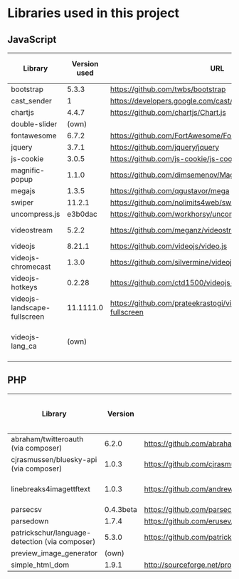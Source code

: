 # Libraries used in this project

## JavaScript

| Library                      | Version used | URL                                                            | Locally stored? | Locked at a specific version? |
|------------------------------|--------------|----------------------------------------------------------------|-----------------|-------------------------------|
| bootstrap                    | 5.3.3        | https://github.com/twbs/bootstrap                              | no              | no                            |
| cast_sender                  | 1            | https://developers.google.com/cast/docs/web_sender/integrate   | no              | no                            |
| chartjs                      | 4.4.7        | https://github.com/chartjs/Chart.js                            | no              | no                            |
| double-slider                | (own)        |                                                                | yes             | n/a                           |
| fontawesome                  | 6.7.2        | https://github.com/FortAwesome/Font-Awesome                    | no              | no                            |
| jquery                       | 3.7.1        | https://github.com/jquery/jquery                               | no              | no                            |
| js-cookie                    | 3.0.5        | https://github.com/js-cookie/js-cookie                         | no              | no                            |
| magnific-popup               | 1.1.0        | https://github.com/dimsemenov/Magnific-Popup                   | yes             | no                            |
| megajs                       | 1.3.5        | https://github.com/qgustavor/mega                              | no              | no                            |
| swiper                       | 11.2.1       | https://github.com/nolimits4web/swiper                         | no              | no                            |
| uncompress.js                | e3b0dac      | https://github.com/workhorsy/uncompress.js                     | yes             | no                            |
| videostream                  | 5.2.2        | https://github.com/meganz/videostream                          | yes             | yes, major changes            |
| videojs                      | 8.21.1       | https://github.com/videojs/video.js                            | no              | no                            |
| videojs-chromecast           | 1.3.0        | https://github.com/silvermine/videojs-chromecast               | yes             | yes, major changes            |
| videojs-hotkeys              | 0.2.28       | https://github.com/ctd1500/videojs-hotkeys                     | yes             | no                            |
| videojs-landscape-fullscreen | 11.1111.0    | https://github.com/prateekrastogi/videojs-landscape-fullscreen | yes             | no                            |
| videojs-lang_ca              | (own)        |                                                                | yes             | yes, official translation bad |

## PHP

| Library                                        | Version   | URL                                                       | Locked at a specific version? |
|------------------------------------------------|-----------|-----------------------------------------------------------|-------------------------------|
| abraham/twitteroauth (via composer)            | 6.2.0     | https://github.com/abraham/twitteroauth                   | no                            |
| cjrasmussen/bluesky-api (via composer)         | 1.0.3     | https://github.com/cjrasmussen/BlueskyApi                 | no                            |
| linebreaks4imagettftext                        | 1.0.3     | https://github.com/andrewgjohnson/linebreaks4imagettftext | yes, major changes            |
| parsecsv                                       | 0.4.3beta | https://github.com/parsecsv/parsecsv-for-php              | tbd                           |
| parsedown                                      | 1.7.4     | https://github.com/erusev/parsedown                       | no                            |
| patrickschur/language-detection (via composer) | 5.3.0     | https://github.com/patrickschur/language-detection        | no                            |
| preview_image_generator                        | (own)     |                                                           | n/a                           |
| simple_html_dom                                | 1.9.1     | http://sourceforge.net/projects/simplehtmldom/            | no                            |
